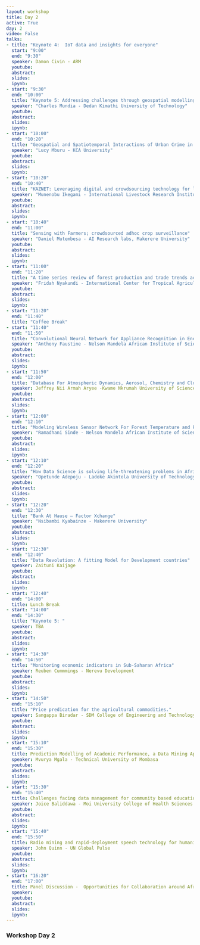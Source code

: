```yaml
---
layout: workshop
title: Day 2
active: True
day: 2
video: False
talks:
- title: "Keynote 4:  IoT data and insights for everyone"
  start: "9:00"
  end: "9:30"
  speaker: Damon Civin - ARM
  youtube:
  abstract:
  slides:
  ipynb:
- start: "9:30"
  end: "10:00"
  title: "Keynote 5: Addressing challenges through geospatial modelling in Kenya"
  speaker: "Charles Mundia - Dedan Kimathi University of Technology"
  youtube:
  abstract:
  slides:
  ipynb:
- start: "10:00"
  end: "10:20"
  title: "Geospatial and Spatiotemporal Interactions of Urban Crime in Nairobi Kenya"
  speaker: "Lucy Mburu - KCA University"
  youtube:
  abstract:
  slides:
  ipynb:
- start: "10:20"
  end: "10:40"
  title: "KAZNET: Leveraging digital and crowdsourcing technology for livestock market data collection"
  speaker: "Munenobu Ikegami - International Livestock Research Institute"
  youtube:
  abstract:
  slides:
  ipynb:
- start: "10:40"
  end: "11:00"
  title: "Sensing with Farmers; crowdsourced adhoc crop surveillance"
  speaker: "Daniel Mutembesa - AI Research labs, Makerere University"
  youtube:
  abstract:
  slides:
  ipynb:
- start: "11:00"
  end: "11:20"
  title: "A time series review of forest production and trade trends across the tropical region"
  speaker: "Fridah Nyakundi - International Center for Tropical Agriculture - CIAT"
  youtube:
  abstract:
  slides:
  ipynb:
- start: "11:20"
  end: "11:40"
  title: "Coffee Break"
- start: "11:40"
  end: "11:50"
  title: "Convolutional Neural Network for Appliance Recognition in Energy Disaggregation" 
  speaker: "Anthony Faustine - Nelson Mandela African Institute of Science and Technology"
  youtube:
  abstract:
  slides:
  ipynb:
- start: "11:50"
  end: "12:00"
  title: "Database For Atmospheric Dynamics, Aerosol, Chemistry and Cloud Interactions over Southern West Africa"
  speaker: Jeffrey Nii Armah Aryee -Kwame Nkrumah University of Science and Technology, Ghana
  youtube:
  abstract:
  slides:
  ipynb:
- start: "12:00"
  end: "12:10"
  title: "Modeling Wireless Sensor Network For Forest Temperature and Relative Humidity Monitoring in Usambara Mountains - A review"
  speaker: "Ramadhani Sinde - Nelson Mandela African Institute of Science and Technology"
  youtube:
  abstract:
  slides:
  ipynb:
- start: "12:10"
  end: "12:20"
  title: "How Data Science is solving life-threatening problems in Africa plus the way forward"
  speaker: "Opetunde Adepoju - Ladoke Akintola University of Technology"
  youtube:
  abstract:
  slides:
  ipynb:
- start: "12:20"
  end: "12:30"
  title: "Bank At Hause – Factor Xchange"
  speaker: "Nsibambi Kyabainze - Makerere University"
  youtube:
  abstract:
  slides:
  ipynb:
- start: "12:30"
  end: "12:40"
  title: "Data Revolution: A fitting Model for Development countries"
  speaker: Zaituni Kaijage
  youtube:
  abstract:
  slides:
  ipynb:
- start: "12:40"
  end: "14:00"
  title: Lunch Break
- start: "14:00"
  end: "14:30"
  title: "Keynote 5: "
  speaker: TBA
  youtube:
  abstract:
  slides:
  ipynb:
- start: "14:30"
  end: "14:50"
  title: "Monitoring economic indicators in Sub-Saharan Africa"
  speaker: Reuben Cummmings - Nerevu Development
  youtube:
  abstract:
  slides:
  ipynb:
- start: "14:50"
  end: "15:10"
  title: "Price predication for the agricultural commodities."
  speaker: Sangappa Biradar - SDM College of Engineering and Technology
  youtube:
  abstract:
  slides:
  ipynb:
- start: "15:10"
  end: "15:30"
  title: Prediction Modelling of Academic Performance, a Data Mining Approach
  speaker: Mvurya Mgala - Technical University of Mombasa
  youtube:
  abstract:
  slides:
  ipynb:
- start: "15:30"
  end: "15:40"
  title: Challenges facing data management for community based education and services programs
  speaker: Joice Baliddawa - Moi University College of Health Sciences
  youtube:
  abstract:
  slides:
  ipynb:
- start: "15:40"
  end: "15:50"
  title: Radio mining and rapid-deployment speech technology for humanitarian early warning in Uganda
  speaker: John Quinn - UN Global Pulse
  youtube:
  abstract:
  slides:
  ipynb:
- start: "16:20"
  end: "17:00"
  title: Panel Discussion -  Opportunities for Collaboration around Africa
  speaker: 
  youtube:
  abstract:
  slides:
  ipynb:
---
```


<h3> <b>Workshop Day 2</b></h3>

